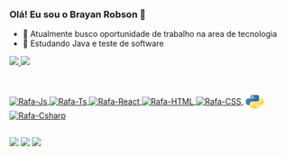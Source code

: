### Olá! Eu sou o Brayan Robson 👋
- 🔭 Atualmente busco oportunidade de trabalho na area de tecnologia
- 🌱 Estudando Java e teste de software

<div>
  <a href="https://github.com/Brayancrc">
  <img height="180em" src="https://github-readme-stats.vercel.app/api?username=Brayancrc&show_icons=true&theme=dark&include_all_commits=true&count_private=true"/>
  <img height="180em" src="https://github-readme-stats.vercel.app/api/top-langs/?username=Brayancrc&layout=compact&langs_count=7&theme=dark"/>
</div>
  
   ##

<div style="display: inline_block"><br>
  <img align="center" alt="Rafa-Js" height="30" width="40" src="https://cdn.jsdelivr.net/gh/devicons/devicon/icons/android/android-original-wordmark.svg">
  <img align="center" alt="Rafa-Ts" height="30" width="40" src="https://cdn.jsdelivr.net/gh/devicons/devicon/icons/git/git-plain.svg">
  <img align="center" alt="Rafa-React" height="40" width="50" src="https://cdn.jsdelivr.net/gh/devicons/devicon/icons/java/java-original-wordmark.svg">
  <img align="center" alt="Rafa-HTML" height="30" width="40" src="https://cdn.jsdelivr.net/gh/devicons/devicon/icons/intellij/intellij-original.svg">
  <img align="center" alt="Rafa-CSS" height="30" width="40" src="https://cdn.jsdelivr.net/gh/devicons/devicon/icons/kotlin/kotlin-original-wordmark.svg">
  <img align="center" alt="Rafa-Python" height="30" width="40" src="https://raw.githubusercontent.com/devicons/devicon/master/icons/python/python-original.svg">
  <img align="center" alt="Rafa-Csharp" height="30" width="40" src="https://i.dlpng.com/static/png/7199121_preview.png">
  
</div>
  
   ##

  <div>
      <a href = "mailto:brayancrc@gmail.com"><img src="https://img.shields.io/badge/-Gmail-%23333?style=for-the-badge&logo=gmail&logoColor=white" target="_blank"></a>
  <a href="https://www.linkedin.com/in/brayan-robson-09329b111/" target="_blank"><img src="https://img.shields.io/badge/-LinkedIn-%230077B5?style=for-the-badge&logo=linkedin&logoColor=white" target="_blank"></a>
  <a href="https://instagram.com/brayancrc" target="_blank"><img src="https://img.shields.io/badge/-Instagram-%23E4405F?style=for-the-badge&logo=instagram&logoColor=white" target="_blank"></a>
 
 
  </div>
